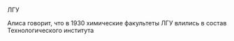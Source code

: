 ЛГУ

Алиса говорит, что в 1930 химические факультеты ЛГУ влились в состав Технологического института
